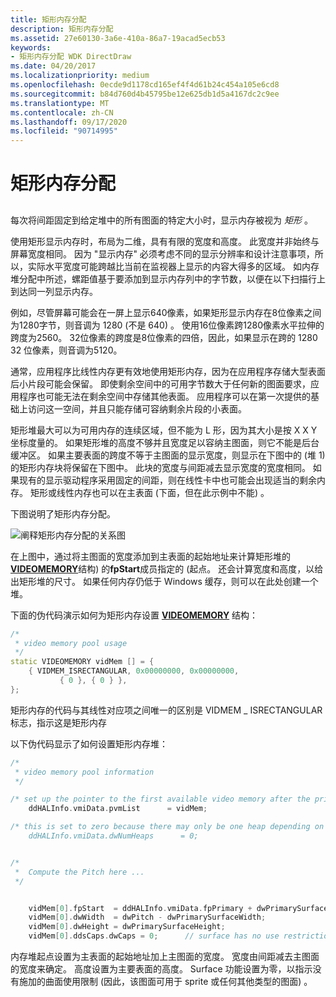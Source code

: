 ```yaml
---
title: 矩形内存分配
description: 矩形内存分配
ms.assetid: 27e60130-3a6e-410a-86a7-19acad5ecb53
keywords:
- 矩形内存分配 WDK DirectDraw
ms.date: 04/20/2017
ms.localizationpriority: medium
ms.openlocfilehash: 0ecde9d1178cd165ef4f4d61b24c454a105e6cd8
ms.sourcegitcommit: b84d760d4b45795be12e625db1d5a4167dc2c9ee
ms.translationtype: MT
ms.contentlocale: zh-CN
ms.lasthandoff: 09/17/2020
ms.locfileid: "90714995"
---
```

# <a name="rectangular-memory-allocation"></a>矩形内存分配


## <span id="ddk_rectangular_memory_allocation_gg"></span><span id="DDK_RECTANGULAR_MEMORY_ALLOCATION_GG"></span>


每次将间距固定到给定堆中的所有图面的特定大小时，显示内存被视为 *矩形* 。

使用矩形显示内存时，布局为二维，具有有限的宽度和高度。 此宽度并非始终与屏幕宽度相同。 因为 "显示内存" 必须考虑不同的显示分辨率和设计注意事项，所以，实际水平宽度可能跨越比当前在监视器上显示的内容大得多的区域。 如内存堆分配中所述，螺距值基于要添加到显示内存列中的字节数，以便在以下扫描行上到达同一列显示内存。

例如，尽管屏幕可能会在一屏上显示640像素，如果矩形显示内存在8位像素之间为1280字节，则音调为 1280 (不是 640) 。 使用16位像素跨1280像素水平拉伸的跨度为2560。 32位像素的跨度是8位像素的四倍，因此，如果显示在跨的 1280 32 位像素，则音调为5120。

通常，应用程序比线性内存更有效地使用矩形内存，因为在应用程序存储大型表面后小片段可能会保留。 即使剩余空间中的可用字节数大于任何新的图面要求，应用程序也可能无法在剩余空间中存储其他表面。 应用程序可以在第一次提供的基础上访问这一空间，并且只能存储可容纳剩余片段的小表面。

矩形堆最大可以为可用内存的连续区域，但不能为 L 形，因为其大小是按 X X Y 坐标度量的。 如果矩形堆的高度不够并且宽度足以容纳主图面，则它不能是后台缓冲区。 如果主要表面的跨度不等于主图面的显示宽度，则显示在下图中的 (堆 1) 的矩形内存块将保留在下图中。 此块的宽度与间距减去显示宽度的宽度相同。 如果现有的显示驱动程序采用固定的间距，则在线性卡中也可能会出现适当的剩余内存。 矩形或线性内存也可以在主表面 (下面，但在此示例中不能) 。

下图说明了矩形内存分配。

![阐释矩形内存分配的关系图](images/ddfig5.png)

在上图中，通过将主图面的宽度添加到主表面的起始地址来计算矩形堆的[**VIDEOMEMORY**](/windows/win32/api/ddrawint/ns-ddrawint-_videomemory)结构) 的**fpStart**成员指定的 (起点。 还会计算宽度和高度，以给出矩形堆的尺寸。 如果任何内存仍低于 Windows 缓存，则可以在此处创建一个堆。

下面的伪代码演示如何为矩形内存设置 [**VIDEOMEMORY**](/windows/win32/api/ddrawint/ns-ddrawint-_videomemory) 结构：

```cpp
/*
 * video memory pool usage
 */
static VIDEOMEMORY vidMem [] = {
    { VIDMEM_ISRECTANGULAR, 0x00000000, 0x00000000,
           { 0 }, { 0 } },
};
```

矩形内存的代码与其线性对应项之间唯一的区别是 VIDMEM \_ ISRECTANGULAR 标志，指示这是矩形内存

以下伪代码显示了如何设置矩形内存堆：

```cpp
/*
 * video memory pool information
 */

/* set up the pointer to the first available video memory after the primary surface */
    ddHALInfo.vmiData.pvmList      = vidMem;

/* this is set to zero because there may only be one heap depending on the pitch 
    ddHALInfo.vmiData.dwNumHeaps      = 0; 


/*
 *  Compute the Pitch here ...
 */


    vidMem[0].fpStart  = ddHALInfo.vmiData.fpPrimary + dwPrimarySurfaceWidth;
    vidMem[0].dwWidth  = dwPitch - dwPrimarySurfaceWidth;
    vidMem[0].dwHeight = dwPrimarySurfaceHeight;
    vidMem[0].ddsCaps.dwCaps = 0;      // surface has no use restrictions
```

内存堆起点设置为主表面的起始地址加上主图面的宽度。 宽度由间距减去主图面的宽度来确定。 高度设置为主要表面的高度。 Surface 功能设置为零，以指示没有施加的曲面使用限制 (因此，该图面可用于 sprite 或任何其他类型的图面) 。

 


